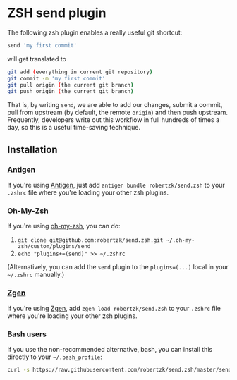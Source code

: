 # ZSH send plugin

The following zsh plugin enables a really useful git shortcut:

```bash
send 'my first commit'
```

will get translated to

```bash
git add (everything in current git repository)
git commit -m 'my first commit'
git pull origin (the current git branch)
git push origin (the current git branch)
```

That is, by writing `send`, we are able to add our changes, submit a commit,
pull from upstream (by default, the remote `origin`) and then push upstream.
Frequently, developers write out this workflow in full hundreds of times a
day, so this is a useful time-saving technique.

## Installation

### [Antigen](github.com/zsh-users/antigen)

If you're using [Antigen](github.com/zsh-users/antigen), just add `antigen bundle robertzk/send.zsh`
to your `.zshrc` file where you're loading your other zsh plugins.

### Oh-My-Zsh

If you're using [oh-my-zsh](https://github.com/robbyrussell/oh-my-zsh), you can do:

1. `git clone git@github.com:robertzk/send.zsh.git ~/.oh-my-zsh/custom/plugins/send`
2. `echo "plugins+=(send)" >> ~/.zshrc`

(Alternatively, you can add the `send` plugin to the `plugins=(...)` local in your `~/.zshrc` manually.)

### [Zgen](tarjoilija/zgen)

If you're using [Zgen](tarjoilija/zgen), add `zgen load robertzk/send.zsh`
to your `.zshrc` file where you're loading your other zsh plugins.

### Bash users

If you use the non-recommended alternative, bash, you can install this directly to your `~/.bash_profile`:

```bash
curl -s https://raw.githubusercontent.com/robertzk/send.zsh/master/send.plugin.zsh >> ~/.bash_profile
```
